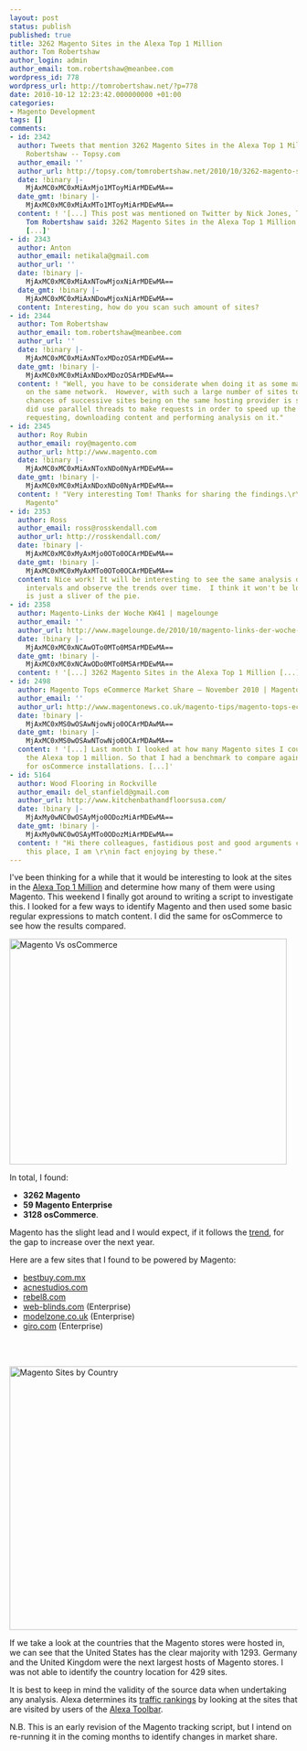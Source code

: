 ```yaml
---
layout: post
status: publish
published: true
title: 3262 Magento Sites in the Alexa Top 1 Million
author: Tom Robertshaw
author_login: admin
author_email: tom.robertshaw@meanbee.com
wordpress_id: 778
wordpress_url: http://tomrobertshaw.net/?p=778
date: 2010-10-12 12:23:42.000000000 +01:00
categories:
- Magento Development
tags: []
comments:
- id: 2342
  author: Tweets that mention 3262 Magento Sites in the Alexa Top 1 Million | Tom
    Robertshaw -- Topsy.com
  author_email: ''
  author_url: http://topsy.com/tomrobertshaw.net/2010/10/3262-magento-sites-in-the-alexa-top-1-million/?utm_source=pingback&amp;utm_campaign=L2
  date: !binary |-
    MjAxMC0xMC0xMiAxMjo1MToyMiArMDEwMA==
  date_gmt: !binary |-
    MjAxMC0xMC0xMiAxMTo1MToyMiArMDEwMA==
  content: ! '[...] This post was mentioned on Twitter by Nick Jones, Tom Robertshaw.
    Tom Robertshaw said: 3262 Magento Sites in the Alexa Top 1 Million http://bit.ly/bsUZtk
    [...]'
- id: 2343
  author: Anton
  author_email: netikala@gmail.com
  author_url: ''
  date: !binary |-
    MjAxMC0xMC0xMiAxNTowMjoxNiArMDEwMA==
  date_gmt: !binary |-
    MjAxMC0xMC0xMiAxNDowMjoxNiArMDEwMA==
  content: Interesting, how do you scan such amount of sites?
- id: 2344
  author: Tom Robertshaw
  author_email: tom.robertshaw@meanbee.com
  author_url: ''
  date: !binary |-
    MjAxMC0xMC0xMiAxNToxMDozOSArMDEwMA==
  date_gmt: !binary |-
    MjAxMC0xMC0xMiAxNDoxMDozOSArMDEwMA==
  content: ! "Well, you have to be considerate when doing it as some may be hosted
    on the same network.  However, with such a large number of sites to process, the
    chances of successive sites being on the same hosting provider is small.\r\n\r\nI
    did use parallel threads to make requests in order to speed up the process of
    requesting, downloading content and performing analysis on it."
- id: 2345
  author: Roy Rubin
  author_email: roy@magento.com
  author_url: http://www.magento.com
  date: !binary |-
    MjAxMC0xMC0xMiAxNToxNDo0NyArMDEwMA==
  date_gmt: !binary |-
    MjAxMC0xMC0xMiAxNDoxNDo0NyArMDEwMA==
  content: ! "Very interesting Tom! Thanks for sharing the findings.\r\n\r\nRoy //
    Magento"
- id: 2353
  author: Ross
  author_email: ross@rosskendall.com
  author_url: http://rosskendall.com/
  date: !binary |-
    MjAxMC0xMC0xMyAxMjo0OTo0OCArMDEwMA==
  date_gmt: !binary |-
    MjAxMC0xMC0xMyAxMTo0OTo0OCArMDEwMA==
  content: Nice work! It will be interesting to see the same analysis done at regular
    intervals and observe the trends over time.  I think it won't be long before osCommerce
    is just a sliver of the pie.
- id: 2358
  author: Magento-Links der Woche KW41 | magelounge
  author_email: ''
  author_url: http://www.magelounge.de/2010/10/magento-links-der-woche-kw41/
  date: !binary |-
    MjAxMC0xMC0xNCAwOTo0MTo0MSArMDEwMA==
  date_gmt: !binary |-
    MjAxMC0xMC0xNCAwODo0MTo0MSArMDEwMA==
  content: ! '[...] 3262 Magento Sites in the Alexa Top 1 Million [...]'
- id: 2498
  author: Magento Tops eCommerce Market Share – November 2010 | Magento News
  author_email: ''
  author_url: http://www.magentonews.co.uk/magento-tips/magento-tops-ecommerce-market-share-%e2%80%93-november-2010/
  date: !binary |-
    MjAxMC0xMS0wOSAwNjowNjo0OCArMDAwMA==
  date_gmt: !binary |-
    MjAxMC0xMS0wOSAwNTowNjo0OCArMDAwMA==
  content: ! '[...] Last month I looked at how many Magento sites I could find in
    the Alexa top 1 million. So that I had a benchmark to compare against I also looked
    for osCommerce installations. [...]'
- id: 5164
  author: Wood Flooring in Rockville
  author_email: del_stanfield@gmail.com
  author_url: http://www.kitchenbathandfloorsusa.com/
  date: !binary |-
    MjAxMy0wNC0wOSAyMjo0ODozMiArMDEwMA==
  date_gmt: !binary |-
    MjAxMy0wNC0wOSAyMTo0ODozMiArMDEwMA==
  content: ! "Hi there colleagues, fastidious post and good arguments commented at
    this place, I am \r\nin fact enjoying by these."
---
```

I've been thinking for a while that it would be interesting to look at the sites in the <a href="http://www.alexa.com/topsites">Alexa Top 1 Million</a> and determine how many of them were using Magento.  This weekend I finally got around to writing a script to investigate this.  I looked for a few ways to identify Magento and then used some basic regular expressions to match content.  I did the same for osCommerce to see how the results compared.

<a href="http://tomrobertshaw.net/wp-content/uploads/2010/10/Screen-shot-2010-10-11-at-21.14.31.png"><img src="http://tomrobertshaw.net/wp-content/uploads/2010/10/Screen-shot-2010-10-11-at-21.14.31.png" alt="Magento Vs osCommerce" title="Magento Vs osCommerce" width="485" height="395" class="alignright size-full wp-image-798" /></a>

In total, I found:

<ul>
    <li><strong>3262 Magento </strong></li>
    <li><strong>59 Magento Enterprise</strong>
    <li><strong>3128 osCommerce</strong>.</li>
</ul>

Magento has the slight lead and I would expect, if it follows the <a href="http://www.google.com/trends?q=magento%2Coscommerce">trend</a>, for the gap to increase over the next year.

Here are a few sites that I found to be powered by Magento:

   <ul>
       <li><a href="http://bestbuy.com.mx">bestbuy.com.mx</a></li>
       <li><a href="http://acnestudios.com">acnestudios.com</a></li>
       <li><a href="http://www.rebel8.com">rebel8.com</a></li>
       <li><a href="http://web-blinds.com">web-blinds.com</a> (Enterprise)</li>
       <li><a href="http://www.modelzone.co.uk">modelzone.co.uk</a> (Enterprise)</li>
       <li><a href="http://www.giro.com/">giro.com</a> (Enterprise)</li>
    </ul>
<br><br>
<p><a href="http://tomrobertshaw.net/wp-content/uploads/2010/10/Screen-shot-2010-10-11-at-21.15.03.png"><img src="http://tomrobertshaw.net/wp-content/uploads/2010/10/Screen-shot-2010-10-11-at-21.15.03.png" alt="Magento Sites by Country" title="Magento Sites by Country" width="533" height="461" class="alignleft size-full wp-image-803" /></a></p>

If we take a look at the countries that the Magento stores were hosted in, we can see that the United States has the clear majority with 1293.  Germany and the United Kingdom were the next largest hosts of Magento stores.  I was not able to identify the country location for 429 sites. 

It is best to keep in mind the validity of the source data when undertaking any analysis.  Alexa determines its <a href="http://www.alexa.com/faqs/?p=134">traffic rankings</a> by looking at the sites that are visited by users of the <a href="http://www.alexa.com/toolbar">Alexa Toolbar</a>.

<p>N.B.  This is an early revision of the Magento tracking script, but I intend on re-running it in the coming months to identify changes in market share.</p>

